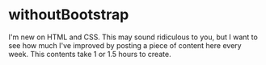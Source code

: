 # withoutBootstrap
I'm new on HTML and CSS. This may sound ridiculous to you, but I want to see how much I've improved by posting a piece of content here every week. This contents take 1 or 1.5 hours to create. 
